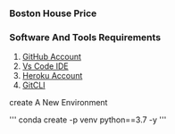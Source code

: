 ### Boston House Price


### Software And Tools Requirements


1. [GitHub Account](https://github.com)
2. [Vs Code IDE](https://code.visualstusdio.com/)
3. [Heroku Account](https://heroku.com)
4. [GitCLI](https://git-scm.com/book/en/v2/Getting-Started-The-Command-Line)


create A New Environment

'''
conda create -p venv python==3.7 -y
'''